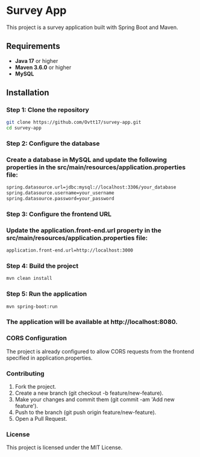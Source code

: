 # Survey App

This project is a survey application built with Spring Boot and Maven.

## Requirements

- **Java 17** or higher
- **Maven 3.6.0** or higher
- **MySQL**

## Installation

### Step 1: Clone the repository

```bash
git clone https://github.com/Ovtt17/survey-app.git
cd survey-app
```

### Step 2: Configure the database
### Create a database in MySQL and update the following properties in the src/main/resources/application.properties file:

```bash
spring.datasource.url=jdbc:mysql://localhost:3306/your_database
spring.datasource.username=your_username
spring.datasource.password=your_password
```

### Step 3: Configure the frontend URL
### Update the application.front-end.url property in the src/main/resources/application.properties file:

```bash
application.front-end.url=http://localhost:3000
```

### Step 4: Build the project

```bash
mvn clean install
```

### Step 5: Run the application

```bash
mvn spring-boot:run
```

### The application will be available at http://localhost:8080.

### CORS Configuration
The project is already configured to allow CORS requests from the frontend specified in application.properties.  
### Contributing
1. Fork the project.
2. Create a new branch (git checkout -b feature/new-feature).
3. Make your changes and commit them (git commit -am 'Add new feature').
4. Push to the branch (git push origin feature/new-feature).
5. Open a Pull Request.

### License
This project is licensed under the MIT License.
